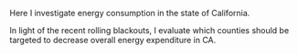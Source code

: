 Here I investigate energy consumption in the state of California.

In light of the recent rolling blackouts, I evaluate which counties should be targeted to decrease overall energy expenditure in CA.